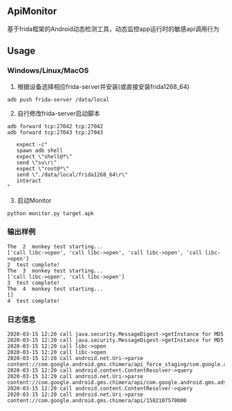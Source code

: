 ## ApiMonitor

基于frida框架的Android动态检测工具，动态监控app运行时的敏感api调用行为



## Usage

### Windows/Linux/MacOS

1. 根据设备选择相应frida-server并安装(或直接安装frida1268_64)

```
adb push frida-server /data/local
```

2. 自行修改frida-server启动脚本

```
adb forward tcp:27042 tcp:27042
adb forward tcp:27043 tcp:27043

   expect -c"
   spawn adb shell
   expect \"shell@*\"
   send \"su\r\"
   expect \"root@*\"
   send \"./data/local/frida1268_64\r\"
   interact
"
```

3. 启动Monitor

```
python monitor.py target.apk
```







### 输出样例

```
The  2  monkey test starting...
['call libc->open', 'call libc->open', 'call libc->open', 'call libc->open']
2  test complete!
The  3  monkey test starting...
['call libc->open', 'call libc->open']
3  test complete!
The  4  monkey test starting...
[]
4  test complete!
```



### 日志信息

```
2020-03-15 12:20 call java.security.MessageDigest->getInstance for MD5
2020-03-15 12:20 call java.security.MessageDigest->getInstance for MD5
2020-03-15 12:20 call libc->open
2020-03-15 12:20 call libc->open
2020-03-15 12:20 call android.net.Uri->parse content://com.google.android.gms.chimera/api_force_staging/com.google.android.gms.ads.dynamite
2020-03-15 12:20 call android.content.ContentResolver->query
2020-03-15 12:20 call android.net.Uri->parse content://com.google.android.gms.chimera/api/com.google.android.gms.ads.dynamite
2020-03-15 12:20 call android.content.ContentResolver->query
2020-03-15 12:20 call android.net.Uri->parse content://com.google.android.gms.chimera/api/1582107570000
```



